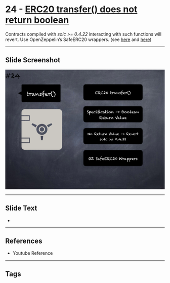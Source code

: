 # 24 - [ERC20 transfer() does not return boolean](ERC20%20transfer()%20does%20not%20return%20boolean.md)
Contracts compiled with _solc >= 0.4.22_ interacting with such functions will revert. Use OpenZeppelin’s SafeERC20 wrappers. (see [here](https://github.com/crytic/slither/wiki/Detector-Documentation#incorrect-erc20-interface) and [here](https://medium.com/coinmonks/missing-return-value-bug-at-least-130-tokens-affected-d67bf08521ca))

___
## Slide Screenshot
![024.png](../images/pitfalls_and_best_practices101/024.png)
___
## Slide Text
- 
___
## References
- Youtube Reference
___
## Tags